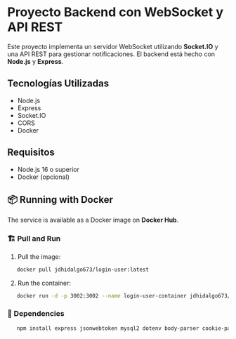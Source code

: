 # Proyecto Backend con WebSocket y API REST

Este proyecto implementa un servidor WebSocket utilizando **Socket.IO** y una API REST para gestionar notificaciones. El backend está hecho con **Node.js** y **Express**.

## Tecnologías Utilizadas
- Node.js
- Express
- Socket.IO
- CORS
- Docker

## Requisitos
- Node.js 16 o superior
- Docker (opcional)

## 📦 Running with Docker

The service is available as a Docker image on **Docker Hub**.

### 🏗️ Pull and Run

1. Pull the image:
```sh
   docker pull jdhidalgo673/login-user:latest
```

2. Run the container:
```sh
   docker run -d -p 3002:3002 --name login-user-container jdhidalgo673/login-user:latest
```

### 📜 Dependencies

```sh
   npm install express jsonwebtoken mysql2 dotenv body-parser cookie-parser bcryptjs cors swagger-ui-express yamljs
```
